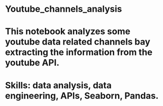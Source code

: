 # Youtube_channels_analysis
# This notebook analyzes some youtube data related channels bay extracting the information from the youtube API.
# Skills: data analysis, data engineering, APIs, Seaborn, Pandas.
